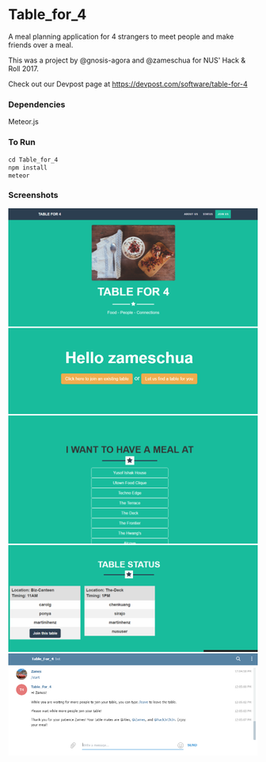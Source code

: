 # Table_for_4
A meal planning application for 4 strangers to meet people and make friends over a meal.

This was a project by @gnosis-agora and @zameschua for NUS' Hack & Roll 2017.

Check out our Devpost page at https://devpost.com/software/table-for-4

### Dependencies
Meteor.js

### To Run
```
cd Table_for_4
npm install
meteor
```

### Screenshots
![app_screenshot_1](https://github.com/gnosis-agora/Table_for_4/blob/master/public/img/web_screenshot_1.PNG "app_screenshot_1")
![app_screenshot_2](https://github.com/gnosis-agora/Table_for_4/blob/master/public/img/web_screenshot_2.PNG "app_screenshot_2")
![app_screenshot_3](https://github.com/gnosis-agora/Table_for_4/blob/master/public/img/web_screenshot_3.PNG "app_screenshot_3")
![app_screenshot_4](https://github.com/gnosis-agora/Table_for_4/blob/master/public/img/web_screenshot_4.PNG "app_screenshot_4")
![chat_screenshot](https://github.com/gnosis-agora/Table_for_4/blob/master/public/img/chat_screenshot.PNG "chat_screenshot")
